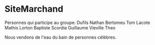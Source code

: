 # SiteMarchand


Personnes qui participe au groupe:
Dufils Nathan
Bertomeu Tom
Lacote Mathis
Lorton Baptiste
Scordia Guillaume
Vieville Theo

Nous vendons de l'eau du bain de personnes célèbres.
